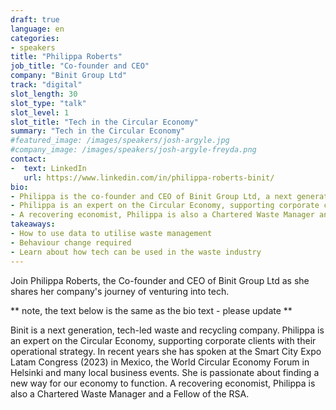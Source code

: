 ```yaml
---
draft: true
language: en
categories:
- speakers
title: "Philippa Roberts"
job_title: "Co-founder and CEO"
company: "Binit Group Ltd"
track: "digital"
slot_length: 30
slot_type: "talk"
slot_level: 1
slot_title: "Tech in the Circular Economy"
summary: "Tech in the Circular Economy"
#featured_image: /images/speakers/josh-argyle.jpg
#company_image: /images/speakers/josh-argyle-freyda.png
contact:
-  text: LinkedIn
   url: https://www.linkedin.com/in/philippa-roberts-binit/
bio:
- Philippa is the co-founder and CEO of Binit Group Ltd, a next generation, tech-led, waste and recycling company. 
- Philippa is an expert on the Circular Economy, supporting corporate clients with their operational strategy. In recent years she has spoken at the Smart City Expo Latam Congress (2023) in Mexico, the World Circular Economy Forum in Helsinki and many local business events. 
- A recovering economist, Philippa is also a Chartered Waste Manager and a Fellow of the RSA, and is passionate about finding a new way for our economy to function. 
takeaways:
- How to use data to utilise waste management 
- Behaviour change required 
- Learn about how tech can be used in the waste industry
---
```

Join Philippa Roberts, the Co-founder and CEO of Binit Group Ltd as she shares her company's journey of venturing into tech. 

** note, the text below is the same as the bio text - please update **

Binit is a next generation, tech-led waste and recycling company. Philippa is an expert on the Circular Economy, supporting corporate clients with their operational strategy. In recent years she has spoken at the Smart City Expo Latam Congress (2023) in Mexico, the World Circular Economy Forum in Helsinki and many local business events. She is passionate about finding a new way for our economy to function. A recovering economist, Philippa is also a Chartered Waste Manager and a Fellow of the RSA.